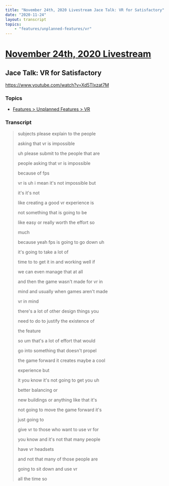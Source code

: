 ```yaml
---
title: "November 24th, 2020 Livestream Jace Talk: VR for Satisfactory"
date: "2020-11-24"
layout: transcript
topics:
    - "features/unplanned-features/vr"
---
```

# [November 24th, 2020 Livestream](../2020-11-24.md)
## Jace Talk: VR for Satisfactory
https://www.youtube.com/watch?v=Xd5TIxzat7M

### Topics
* [Features > Unplanned Features > VR](../topics/features/unplanned-features/vr.md)

### Transcript

> subjects please explain to the people
>
> asking that vr is impossible
>
> uh please submit to the people that are
>
> people asking that vr is impossible
>
> because of fps
>
> vr is uh i mean it's not impossible but
>
> it's it's not
>
> like creating a good vr experience is
>
> not something that is going to be
>
> like easy or really worth the effort so
>
> much
>
> because yeah fps is going to go down uh
>
> it's going to take a lot of
>
> time to to get it in and working well if
>
> we can even manage that at all
>
> and then the game wasn't made for vr in
>
> mind and usually when games aren't made
>
> vr in mind
>
> there's a lot of other design things you
>
> need to do to justify the existence of
>
> the feature
>
> so um that's a lot of effort that would
>
> go into something that doesn't propel
>
> the game forward it creates maybe a cool
>
> experience but
>
> it you know it's not going to get you uh
>
> better balancing or
>
> new buildings or anything like that it's
>
> not going to move the game forward it's
>
> just going to
>
> give vr to those who want to use vr for
>
> you know and it's not that many people
>
> have vr headsets
>
> and not that many of those people are
>
> going to sit down and use vr
>
> all the time so
